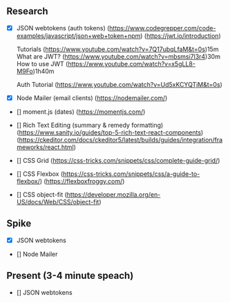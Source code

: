## Research
- [X] JSON webtokens (auth tokens)
    (https://www.codegrepper.com/code-examples/javascript/json+web+token+npm)
    (https://jwt.io/introduction)
    
    Tutorials
    (https://www.youtube.com/watch?v=7Q17ubqLfaM&t=0s)15m What are JWT?
    (https://www.youtube.com/watch?v=mbsmsi7l3r4)30m How to use JWT
    (https://www.youtube.com/watch?v=x5gLL8-M9Fo)1h40m

    Auth Tutorial
    (https://www.youtube.com/watch?v=Ud5xKCYQTjM&t=0s)

- [X] Node Mailer (email clients)
    (https://nodemailer.com/)

- [] moment.js (dates)
    (https://momentjs.com/)

- [] Rich Text Editing (summary & remedy formatting)
    (https://www.sanity.io/guides/top-5-rich-text-react-components)
    (https://ckeditor.com/docs/ckeditor5/latest/builds/guides/integration/frameworks/react.html)

- [] CSS Grid 
    (https://css-tricks.com/snippets/css/complete-guide-grid/)

- [] CSS Flexbox
    (https://css-tricks.com/snippets/css/a-guide-to-flexbox/)
    (https://flexboxfroggy.com/)

- [] CSS object-fit
    (https://developer.mozilla.org/en-US/docs/Web/CSS/object-fit)

## Spike
- [X] JSON webtokens
- [] Node Mailer

## Present (3-4 minute speach)
- [] JSON webtokens